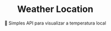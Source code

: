 <h1 align="center"> Weather Location </h1>

<p align="center">🚀 Simples API para visualizar a temperatura local</p>
